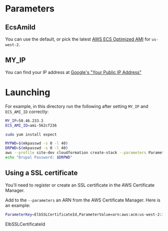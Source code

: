 # Parameters

## EcsAmiId

You can use the default, or pick the latest [AWS ECS Optimized AMI](http://docs.aws.amazon.com/AmazonECS/latest/developerguide/ecs-optimized_AMI.html) for `us-west-2`.

## MY_IP

You can find your IP address at [Google's "Your Public IP Address"](https://www.google.com/search?q=what+is+my+ip)

# Launching

For example, in this directory run the following after setting `MY_IP` and `ECS_AMI_ID` correctly:

```bash
MY_IP=50.46.233.3
ECS_AMI_ID=ami-562cf236

sudo yum install expect

MYPWD=$(mkpasswd -s 0 -l 40)
DRPWD=$(mkpasswd -s 0 -l 40)
aws --profile site-dev cloudformation create-stack --parameters ParameterKey=AsgMaxSize,ParameterValue=2 ParameterKey=CreateElasticLoadBalancer,ParameterValue=true ParameterKey=DrupalDBAllocatedStorage,ParameterValue=5 ParameterKey=DrupalDBEngine,ParameterValue=MySQL ParameterKey=DrupalDBInstanceClass,ParameterValue=db.t2.micro ParameterKey=DrupalDBName,ParameterValue=drupal ParameterKey=DrupalDBPassword,ParameterValue="${MYPWD}" ParameterKey=WebAdminPassword,ParameterValue="${DRPWD}" ParameterKey=DrupalDBUser,ParameterValue=drupal ParameterKey=DrupalMultiAZDatabase,ParameterValue=false ParameterKey=EcsAmiId,ParameterValue=${ECS_AMI_ID} ParameterKey=EcsInstanceType,ParameterValue=t2.micro ParameterKey=IamRoleInstanceProfile,ParameterValue=ecsInstanceRole ParameterKey=KeyName,ParameterValue=ecs-login ParameterKey=SourceCidr,ParameterValue=${MY_IP}/32 --stack-name plainlychrist-$RANDOM --template-body "$(cat cloudformation.yaml)"
echo "Drupal Password: $DRPWD"
```

## Using a SSL certificate

You'll need to register or create an SSL certificate in the AWS Certificate Manager.

Add to the `--parameters` an ARN from the AWS Certificate Manager. Here is an example:

```bash
ParameterKey=ElbSSLCertificateId,ParameterValue=arn:aws:acm:us-west-2:123456789012:certificate/333af33a-3333-3cb3-333a-3a33b33a3333
```
ElbSSLCertificateId
